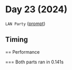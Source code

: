 # Day 23 (2024)

`LAN Party` ([prompt](https://adventofcode.com/2024/day/23))

## Timing

== Performance

=== Both parts ran in 0.141s
